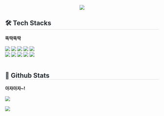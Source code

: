 <div align= "center">
    <img src="https://capsule-render.vercel.app/api?type=waving&color=0:dca2fb,100:b3e1f5&height=120&text=hyunowk's%20Github&animation=twinkling&fontColor=ffbdf1&fontSize=40" />
    </div>
    <div style="text-align: left;">
    <h2 style="border-bottom: 1px solid #d8dee4; color: #282d33;"> 🛠️ Tech Stacks </h2> 
        <b>뚝딱뚝딱</b> <br><br>
    <div style="margin: ; text-align: left;" "text-align: left;"> <img src="https://img.shields.io/badge/Discord-5865F2?style=for-the-badge&logo=Discord&logoColor=white">
          <img src="https://img.shields.io/badge/Figma-F24E1E?style=for-the-badge&logo=Figma&logoColor=white">
          <img src="https://img.shields.io/badge/Firebase-FFCA28?style=for-the-badge&logo=Firebase&logoColor=white">
          <img src="https://img.shields.io/badge/Git-F05032?style=for-the-badge&logo=Git&logoColor=white">
          <img src="https://img.shields.io/badge/Github-181717?style=for-the-badge&logo=Github&logoColor=white">
          <br/><img src="https://img.shields.io/badge/MySQL-4479A1?style=for-the-badge&logo=MySQL&logoColor=white">
          <img src="https://img.shields.io/badge/React-61DAFB?style=for-the-badge&logo=React&logoColor=white">
          <img src="https://img.shields.io/badge/PyTorch-EE4C2C?style=for-the-badge&logo=PyTorch&logoColor=white">
          <img src="https://img.shields.io/badge/Python-3776AB?style=for-the-badge&logo=Python&logoColor=white">
          <img src="https://img.shields.io/badge/Tensorflow-FF6F00?style=for-the-badge&logo=Tensorflow&logoColor=white">
          <br/></div>
        <br>
        <h2 style="border-bottom: 1px solid #d8dee4; color: #282d33;"> 🍡 Github Stats </h2>
        <b>아자아자~!</b> <br><br>
        <img src="https://github-readme-stats.vercel.app/api/top-langs/?username=Kwon-Hyun&layout=compact"><br><br>
        <img src="https://github-readme-stats.vercel.app/api?username=Kwon-Hyun&show_icons=true">
    </div>
    
   

